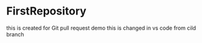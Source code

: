 # FirstRepository

this is created for Git pull request demo this is changed in vs code from cild branch

